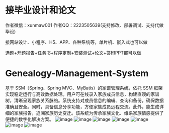 # 接毕业设计和论文
作者微信：xunmaw001  作者QQ：2223505639(支持修改、部署调试、支持代做毕设)

接网站设计、小程序、H5、APP、各种系统等，单片机、嵌入式也可以做

选题+开题报告+任务书+程序定制+安装测试+论文+答辩PPT都可以做
# Genealogy-Management-System
基于 SSM（Spring、Spring MVC、MyBatis）的家谱管理系统，依托 SSM 框架实现稳定运行与高效数据处理。用户可在线录入家族成员信息，构建直观的家谱树，清晰呈现家族关系脉络。系统支持对成员信息的编辑、查询和备份，确保数据准确且安全。同时，具备信息分享功能，方便家族成员远程交流。此外，能生成详细的家族报告，追溯家族历史变迁。该系统为传承家族文化、维系家族情感提供了便捷的数字化解决方案。 
![image](https://github.com/user-attachments/assets/129f57b4-9b30-498a-adf5-4685a9b515a1)
![image](https://github.com/user-attachments/assets/2a86630a-0981-46ff-8747-b666b2acb3be)
![image](https://github.com/user-attachments/assets/685c1c17-f3dc-449d-8b6f-7d7e1fd19f40)
![image](https://github.com/user-attachments/assets/d41a2d6c-1ea7-485d-bfa7-a67bbe99e398)
![image](https://github.com/user-attachments/assets/fbc94d34-31ff-4b48-93db-ce8ee3bcd97e)
![image](https://github.com/user-attachments/assets/9eb7dccb-1fa4-49e1-9354-c94541b0eefa)
![image](https://github.com/user-attachments/assets/8ea263ea-e329-4733-82eb-96e209bc8b74)
